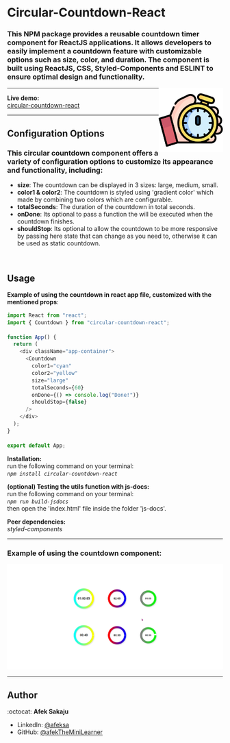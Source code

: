 # Circular-Countdown-React

### This NPM package provides a reusable countdown timer component for ReactJS applications. It allows developers to easily implement a countdown feature with customizable options such as size, color, and duration. The component is built using ReactJS, CSS, Styled-Components and ESLINT to ensure optimal design and functionality. <br />

<img src="./readme-resources/stopwatch.png" width=150px height=150px align="right">

---

**Live demo:** </br>[circular-countdown-react](https://afektheminilearner.github.io/countdown-react/)

---

## Configuration Options

### This circular countdown component offers a variety of configuration options to customize its appearance and functionality, including:

- **size**: The countdown can be displayed in 3 sizes: large, medium, small.
- **color1 & color2**: The countdown is styled using 'gradient color' which made by combining two colors which are configurable.
- **totalSeconds**: The duration of the countdown in total seconds.
- **onDone**: Its optional to pass a function the will be executed when the countdown finishes.
- **shouldStop**: Its optional to allow the countdown to be more responsive by passing here state that can change as you need to, otherwise it can be used as static countdown.

</br>

## Usage

**Example of using the countdown in react app file, customized with the mentioned props**:

```js
import React from "react";
import { Countdown } from "circular-countdown-react";

function App() {
  return (
    <div className="app-container">
      <Countdown
        color1="cyan"
        color2="yellow"
        size="large"
        totalSeconds={60}
        onDone={() => console.log("Done!")}
        shouldStop={false}
      />
    </div>
  );
}

export default App;
```

**Installation:**</br>
run the following command on your terminal:</br> _`npm install circular-countdown-react`_

**(optional) Testing the utils function with js-docs:**</br>
run the following command on your terminal:</br> _`npm run build-jsdocs`_</br>then open the 'index.html' file inside the folder 'js-docs'.

**Peer dependencies:**</br>
_styled-components_

---

### **Example of using the countdown component:**

![Example-GIF](./readme-resources/countdown-gif.gif)

---

## Author

:octocat: **Afek Sakaju**

- LinkedIn: [@afeksa](https://www.linkedin.com/in/afeksa/)
- GitHub: [@afekTheMiniLearner](https://github.com/afekTheMiniLearner)
